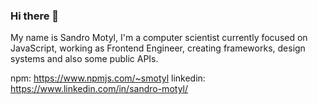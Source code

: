 ### Hi there 👋

My name is Sandro Motyl, I'm a computer scientist currently focused on JavaScript, working as Frontend Engineer, creating frameworks, design systems and also some public APIs.

npm: https://www.npmjs.com/~smotyl
linkedin: https://www.linkedin.com/in/sandro-motyl/

<!--
**smotyl/smotyl** is a ✨ _special_ ✨ repository because its `README.md` (this file) appears on your GitHub profile.

Here are some ideas to get you started:

- 🔭 I’m currently working on ...
- 🌱 I’m currently learning ...
- 👯 I’m looking to collaborate on ...
- 🤔 I’m looking for help with ...
- 💬 Ask me about ...
- 📫 How to reach me: ...
- 😄 Pronouns: ...
- ⚡ Fun fact: ...
-->
